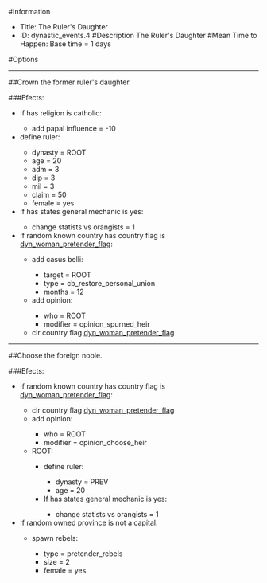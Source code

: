 #Information
 - Title: The Ruler's Daughter
 - ID: dynastic_events.4
#Description
The Ruler's Daughter
#Mean Time to Happen:
Base time = 1 days

#Options

___
##Crown the former ruler's daughter.

###Efects:<ul><li>If has religion is catholic:</li><ul><li>add papal influence = -10</li></ul><li>define ruler:</li><ul><li>dynasty = ROOT</li><li>age = 20</li><li>adm = 3</li><li>dip = 3</li><li>mil = 3</li><li>claim = 50</li><li>female = yes</li></ul><li>If has states general mechanic is yes:</li><ul><li>change statists vs orangists = 1</li></ul><li>If random known country has country flag is [dyn_woman_pretender_flag](../flags/dyn_woman_pretender_flag.md):</li><ul><li>add casus belli:</li><ul><li>target = ROOT</li><li>type = cb_restore_personal_union</li><li>months = 12</li></ul><li>add opinion:</li><ul><li>who = ROOT</li><li>modifier = opinion_spurned_heir</li></ul><li>clr country flag [dyn_woman_pretender_flag](../flags/dyn_woman_pretender_flag.md)</li></ul></ul>

___
##Choose the foreign noble.

###Efects:<ul><li>If random known country has country flag is [dyn_woman_pretender_flag](../flags/dyn_woman_pretender_flag.md):</li><ul><li>clr country flag [dyn_woman_pretender_flag](../flags/dyn_woman_pretender_flag.md)</li><li>add opinion:</li><ul><li>who = ROOT</li><li>modifier = opinion_choose_heir</li></ul><li>ROOT:</li><ul><li>define ruler:</li><ul><li>dynasty = PREV</li><li>age = 20</li></ul><li>If has states general mechanic is yes:</li><ul><li>change statists vs orangists = 1</li></ul></ul></ul><li>If random owned province is not a capital:</li><ul><li>spawn rebels:</li><ul><li>type = pretender_rebels</li><li>size = 2</li><li>female = yes</li></ul></ul></ul>
